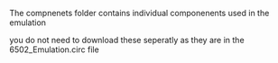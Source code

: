 The compnenets folder contains individual componenents used in the emulation

you do not need to download these seperatly as they are in the 6502_Emulation.circ file
